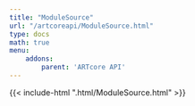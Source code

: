 ```yaml
---
title: "ModuleSource"
url: "/artcoreapi/ModuleSource.html"
type: docs
math: true
menu:
    addons:
        parent: 'ARTcore API'
---
```


{{< include-html ".html/ModuleSource.html" >}}

